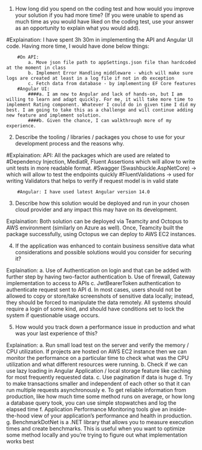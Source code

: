 1. How long did you spend on the coding test and how would you improve your solution if you had more time? (If you were unable to spend as much time as you would have liked on the coding test, use your answer as an opportunity to explain what you would add). 

#Explaination: I have spent 3h 30m in implementing the API and Angular UI code. Having more time, I would have done below things:

		#On API:
			a. Move json file path to appSettings.json file than hardcoded at the moment in class
			b. Implement Error Handling middleware - which will make sure logs are created at least in a log file if not in db exception
			c. Fetch data from database - by implementing EF Core features
		#Angular UI: 
			####a. I am new to Angular and lack of hands-on, but I am willing to learn and adapt quickly. For me, it will take more time to implement Rating component. Whatever I could do in given time I did my best. I am going to take this as a challenge and will continue adding new feature and implement solution.
			####b. Given the chance, I can walkthrough more of my experience.

2. Describe the tooling / libraries / packages you chose to use for your development process and the 
reasons why. 

#Explaination:
		API: 
			All the packages which are used are related to 
					#Dependency Injection, MediatR, Fluent Assertions which will allow to write unit tests in more readable format. 
					#Swagger (Swashbuckle.AspNetCore) -> which will allow to test the endpoints quickly 
					#FluentValidations -> used for writing Validators that helps to verify if request model is in valid state
					
		#Angular: I have used latest Angular version 14.0
			
3. Describe how this solution would be deployed and run in your chosen cloud provider and any impact 
this may have on its development.

Explaination:
		Both solution can be deployed via Teamcity and Octopus to AWS environment (similarly on Azure as well). Once, Teamcity built the package successfully, using Octopus we can deploy to AWS EC2 instances.
		
4. If the application was enhanced to contain business sensitive data what considerations and possible 
solutions would you consider for securing it? 

Explaination: 
			a. Use of Authentication on login and that can be added with further step by having two-factor authentication
			b. Use of firewall, Gateway implementation to access to APIs 
			c. JwtBearerToken authentication to authenticate request sent to API
			d. In most cases, users should not be allowed to copy or store/take screenshots of sensitive data locally; instead, they should be forced to manipulate the data remotely. All systems should require a login of some kind, and should have conditions set to lock the system if questionable usage occurs.

5. How would you track down a performance issue in production and what was your last experience of 
this?

Explaination: 
			a. Run small load test on the server and verify the memory / CPU utilization. If projects are hosted on AWS EC2 instance then we can monitor the performance on a particular time to check what was the CPU utilization and what different resources were running. 
			b. Check if we can use lazy loading in Angular Application / local storage feature like caching for most frequently requested data. 
			c. Use pagination if data is huge
			d. Try to make transactions smaller and independent of each other so that it can run multiple requests asynchronously
			e. To get reliable information from production, like how much time some method runs on average, or how long a database query took, you can use simple stopwatches and log the elapsed time
			f. Application Performance Monitoring tools give an inside-the-hood view of your application’s performance and health in production. 
			g. BenchmarkDotNet is a .NET library that allows you to measure execution times and create benchmarks. This is useful when you want to optimize some method locally and you’re trying to figure out what implementation works best
			
			

